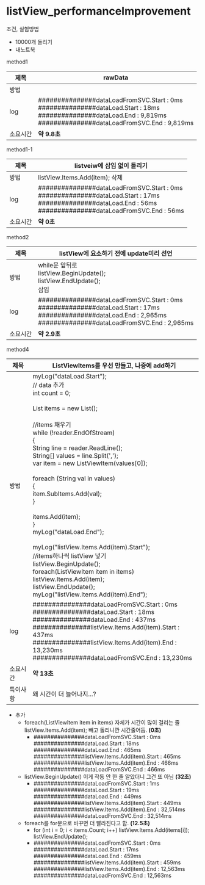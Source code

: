 # listView_performanceImprovement
조건, 실험방법

- 10000개 돌리기
- 내노트북

method1

| 제목     | rawData                                                      |
| -------- | ------------------------------------------------------------ |
| 방법     |                                                              |
| log      | ###############dataLoadFromSVC.Start : 0ms<br/>###############dataLoad.Start : 18ms<br/>###############dataLoad.End : 9,819ms<br/>###############dataLoadFromSVC.End : 9,819ms |
| 소요시간 | **약 9.8초**                                                 |

method1-1

| 제목     | listveiw에 삽입 없이 돌리기                                  |
| -------- | ------------------------------------------------------------ |
| 방법     | listView.Items.Add(item); 삭제                               |
| log      | ###############dataLoadFromSVC.Start : 0ms<br/>###############dataLoad.Start : 17ms<br/>###############dataLoad.End : 56ms<br/>###############dataLoadFromSVC.End : 56ms |
| 소요시간 | **약 0초**                                                   |

method2

| 제목     | listView에 요소하기 전에 update미리 선언                     |
| -------- | ------------------------------------------------------------ |
| 방법     | while문 앞뒤로<br />listView.BeginUpdate();<br />listView.EndUpdate();<br />삽입 |
| log      | ###############dataLoadFromSVC.Start : 0ms<br/>###############dataLoad.Start : 17ms<br/>###############dataLoad.End : 2,965ms<br/>###############dataLoadFromSVC.End : 2,965ms |
| 소요시간 | **약 2.9초**                                                 |

method4

| 제목     | ListViewItems를 우선 만들고, 나중에 add하기                  |
| -------- | ------------------------------------------------------------ |
| 방법     | myLog("dataLoad.Start");<br/>            // data 추가<br/>            int count = 0;<br/><br/>            List<ListViewItem> items = new List<ListViewItem>();<br/><br/>            //items 채우기<br/>            while (!reader.EndOfStream)<br/>            {<br/>                String line = reader.ReadLine();<br/>                String[] values = line.Split(',');<br/>                var item = new ListViewItem(values[0]);<br/><br/>                foreach (String val in values)<br/>                {<br/>                    item.SubItems.Add(val);<br/>                }<br/><br/>                items.Add(item);<br/>            }<br/>            myLog("dataLoad.End");<br/><br/>            myLog("listView.Items.Add(item).Start");<br/>            //items하나씩 listView 넣기<br/>            listView.BeginUpdate();<br/>            foreach(ListViewItem item in items)<br/>                listView.Items.Add(item);<br/>            listView.EndUpdate();<br/>            myLog("listView.Items.Add(item).End"); |
| log      | ###############dataLoadFromSVC.Start : 0ms<br/>###############dataLoad.Start : 18ms<br/>###############dataLoad.End : 437ms<br/>###############listView.Items.Add(item).Start : 437ms<br/>###############listView.Items.Add(item).End : 13,230ms<br/>###############dataLoadFromSVC.End : 13,230ms |
| 소요시간 | **약 13초**                                                  |
| 특이사항 | 왜 시간이 더 늘어나지...?                                    |

- 추가
  - foreach(ListViewItem item in items) 자체가 시간이 많이 걸리는 줄listView.Items.Add(item); 빼고 돌리니깐 시간줄어듬. **(0초)**
    - ###############dataLoadFromSVC.Start : 0ms
      ###############dataLoad.Start : 18ms
      ###############dataLoad.End : 465ms
      ###############listView.Items.Add(item).Start : 465ms
      ###############listView.Items.Add(item).End : 466ms
      ###############dataLoadFromSVC.End : 466ms
  - listView.BeginUpdate() 이게 작동 안 한 줄 알았더니 그건 또 아님 **(32초)**
    - ###############dataLoadFromSVC.Start : 1ms
      ###############dataLoad.Start : 19ms
      ###############dataLoad.End : 449ms
      ###############listView.Items.Add(item).Start : 449ms
      ###############listView.Items.Add(item).End : 32,514ms
      ###############dataLoadFromSVC.End : 32,514ms
  - foreach를 for문으로 바꾸면 더 빨라진다고 함. **(12.5초)**
    - for (int i = 0; i < items.Count; i++)
          listView.Items.Add(items[i]);
      listView.EndUpdate();
    - ###############dataLoadFromSVC.Start : 0ms
      ###############dataLoad.Start : 17ms
      ###############dataLoad.End : 459ms
      ###############listView.Items.Add(item).Start : 459ms
      ###############listView.Items.Add(item).End : 12,563ms
      ###############dataLoadFromSVC.End : 12,563ms

